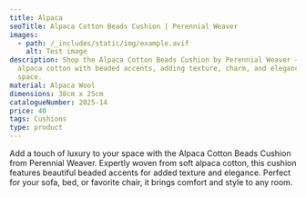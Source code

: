 ```yaml
---
title: Alpaca
seoTitle: Alpaca Cotton Beads Cushion | Perennial Weaver
images:
  - path: /_includes/static/img/example.avif
    alt: Test image
description: Shop the Alpaca Cotton Beads Cushion by Perennial Weaver – soft
  alpaca cotton with beaded accents, adding texture, charm, and elegance to your
  space.
material: Alpaca Wool
dimensions: 38cm x 25cm
catalogueNumber: 2025-14
price: 40
tags: Cushions
type: product
---
```

Add a touch of luxury to your space with the Alpaca Cotton Beads Cushion from Perennial Weaver. Expertly woven from soft alpaca cotton, this cushion features beautiful beaded accents for added texture and elegance. Perfect for your sofa, bed, or favorite chair, it brings comfort and style to any room.
